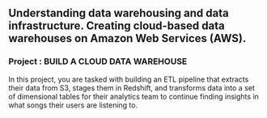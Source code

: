 ## Understanding data warehousing and data infrastructure. Creating cloud-based data warehouses on Amazon Web Services (AWS).<br>
 
### Project : BUILD A CLOUD DATA WAREHOUSE <br>
In this project, you are tasked with building an ETL pipeline that extracts their data from S3, stages them in Redshift, and transforms data into a set of dimensional tables for their analytics team to continue finding insights in what songs their users are listening to.
